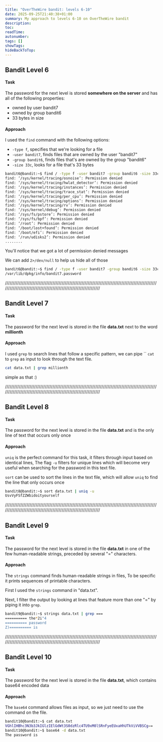 ```yaml
---
title: "OverTheWire bandit: levels 6-10"
date: 2025-09-25T21:40:38+01:00
summary: My approach to levels 6-10 on OverTheWire bandit
description:
toc:
readTime:
autonumber:
tags: []
showTags:
hideBackToTop:
---
```

## Bandit Level 6

#### Task

The password for the next level is stored **somewhere on the server** and has all of the following properties:

- owned by user bandit7
- owned by group bandit6
- 33 bytes in size
#### Approach

I used the `find` command with the following options:

- `-type f`, specifies that we're looking for a file
- `-user bandit7`, finds files that are owned by the user "bandit7"
- `-group bandit6`, finds files that's are owned by the group "bandit6"
- `-size 33c`, looks for a file that's 33 bytes

````bash
bandit6@bandit:~$ find / -type f -user bandit7 -group bandit6 -size 33c
find: ‘/sys/kernel/tracing/osnoise’: Permission denied
find: ‘/sys/kernel/tracing/hwlat_detector’: Permission denied
find: ‘/sys/kernel/tracing/instances’: Permission denied
find: ‘/sys/kernel/tracing/trace_stat’: Permission denied
find: ‘/sys/kernel/tracing/per_cpu’: Permission denied
find: ‘/sys/kernel/tracing/options’: Permission denied
find: ‘/sys/kernel/tracing/rv’: Permission denied
find: ‘/sys/kernel/debug’: Permission denied
find: ‘/sys/fs/pstore’: Permission denied
find: ‘/sys/fs/bpf’: Permission denied
find: ‘/root’: Permission denied
find: ‘/boot/lost+found’: Permission denied
find: ‘/boot/efi’: Permission denied
find: ‘/run/udisks2’: Permission denied
........
````

You'll notice that we got a lot of permission denied messages

We can add `2>/dev/null` to help us hide all of those

````bash
bandit6@bandit:~$ find / -type f -user bandit7 -group bandit6 -size 33c 2>/dev/null
/var/lib/dpkg/info/bandit7.password
````

/////////////////////////////////////////////////////////////////////////////////////////////////////////////////////////////////////////////////////////////////

## Bandit Level 7

#### Task

The password for the next level is stored in the file **data.txt** next to the word **millionth**

#### Approach

I used `grep` to search lines that follow a specific pattern, we can pipe ``
`cat` to `grep` as input to look through the text file.

````bash
cat data.txt | grep millionth
````

simple as that :)

/////////////////////////////////////////////////////////////////////////////////////////////////////////////////////////////////////////////////////////////////

## Bandit Level 8

#### Task

The password for the next level is stored in the file **data.txt** and is the only line of text that occurs only once

#### Approach

`uniq` is the perfect command for this task, it filters through input based on identical lines, The flag `-u` filters for unique lines which will become very useful when searching for the password in this text file.

`sort` can be used to sort the lines in the text file, which will allow `uniq` to find the line that only occurs once 

```bash
bandit8@bandit:~$ sort data.txt | uniq -u
UsvVyFSfZZWbidoityourself
```

/////////////////////////////////////////////////////////////////////////////////////////////////////////////////////////////////////////////////////////////////

## Bandit Level 9

#### Task

The password for the next level is stored in the file **data.txt** in one of the few human-readable strings, preceded by several "=" characters.

#### Approach

The `strings` command finds human-readable strings in files, To be specific it prints sequences of printable characters.

First I used the `strings` command in "data.txt". 

Next, I filter the output by looking at lines that feature more than one "=" by piping it into `grep`. 

````bash
bandit9@bandit:~$ strings data.txt | grep ===
========== the*2i"4
========== password
Z)========== is
````

/////////////////////////////////////////////////////////////////////////////////////////////////////////////////////////////////////////////////////////////////

## Bandit Level 10

#### Task

The password for the next level is stored in the file **data.txt**, which contains base64 encoded data
#### Approach

The `base64` command allows files as input, so we just need to use the command on the file.

````bash
bandit10@bandit:~$ cat data.txt
VGhlIHBhc3N3b3JkIGlzIElGdWt3S0dzRlc4TU9xM0lSRnFyeEUxaHhUTkViVVBSCg==
bandit10@bandit:~$ base64 -d data.txt
The password is 
````


